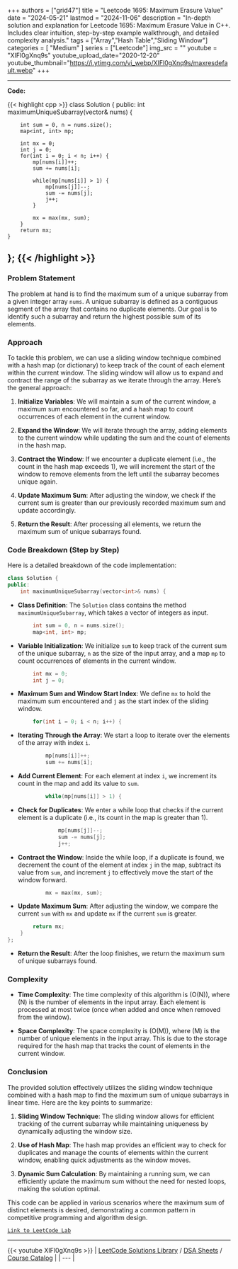 
+++
authors = ["grid47"]
title = "Leetcode 1695: Maximum Erasure Value"
date = "2024-05-21"
lastmod = "2024-11-06"
description = "In-depth solution and explanation for Leetcode 1695: Maximum Erasure Value in C++. Includes clear intuition, step-by-step example walkthrough, and detailed complexity analysis."
tags = ["Array","Hash Table","Sliding Window"]
categories = [
    "Medium"
]
series = ["Leetcode"]
img_src = ""
youtube = "XIFl0gXnq9s"
youtube_upload_date="2020-12-20"
youtube_thumbnail="https://i.ytimg.com/vi_webp/XIFl0gXnq9s/maxresdefault.webp"
+++



---
**Code:**

{{< highlight cpp >}}
class Solution {
public:
    int maximumUniqueSubarray(vector<int>& nums) {
        
        int sum = 0, n = nums.size();
        map<int, int> mp;
        
        int mx = 0;
        int j = 0;
        for(int i = 0; i < n; i++) {
            mp[nums[i]]++;
            sum += nums[i];
            
            while(mp[nums[i]] > 1) {
                mp[nums[j]]--;
                sum -= nums[j];
                j++;
            }
            
            mx = max(mx, sum);
        }
        return mx;
    }
};
{{< /highlight >}}
---

### Problem Statement

The problem at hand is to find the maximum sum of a unique subarray from a given integer array `nums`. A unique subarray is defined as a contiguous segment of the array that contains no duplicate elements. Our goal is to identify such a subarray and return the highest possible sum of its elements.

### Approach

To tackle this problem, we can use a sliding window technique combined with a hash map (or dictionary) to keep track of the count of each element within the current window. The sliding window will allow us to expand and contract the range of the subarray as we iterate through the array. Here’s the general approach:

1. **Initialize Variables**: We will maintain a sum of the current window, a maximum sum encountered so far, and a hash map to count occurrences of each element in the current window.

2. **Expand the Window**: We will iterate through the array, adding elements to the current window while updating the sum and the count of elements in the hash map.

3. **Contract the Window**: If we encounter a duplicate element (i.e., the count in the hash map exceeds 1), we will increment the start of the window to remove elements from the left until the subarray becomes unique again.

4. **Update Maximum Sum**: After adjusting the window, we check if the current sum is greater than our previously recorded maximum sum and update accordingly.

5. **Return the Result**: After processing all elements, we return the maximum sum of unique subarrays found.

### Code Breakdown (Step by Step)

Here is a detailed breakdown of the code implementation:

```cpp
class Solution {
public:
    int maximumUniqueSubarray(vector<int>& nums) {
```
- **Class Definition**: The `Solution` class contains the method `maximumUniqueSubarray`, which takes a vector of integers as input.

```cpp
        int sum = 0, n = nums.size();
        map<int, int> mp;
```
- **Variable Initialization**: We initialize `sum` to keep track of the current sum of the unique subarray, `n` as the size of the input array, and a map `mp` to count occurrences of elements in the current window.

```cpp
        int mx = 0;
        int j = 0;
```
- **Maximum Sum and Window Start Index**: We define `mx` to hold the maximum sum encountered and `j` as the start index of the sliding window.

```cpp
        for(int i = 0; i < n; i++) {
```
- **Iterating Through the Array**: We start a loop to iterate over the elements of the array with index `i`.

```cpp
            mp[nums[i]]++;
            sum += nums[i];
```
- **Add Current Element**: For each element at index `i`, we increment its count in the map and add its value to `sum`.

```cpp
            while(mp[nums[i]] > 1) {
```
- **Check for Duplicates**: We enter a while loop that checks if the current element is a duplicate (i.e., its count in the map is greater than 1).

```cpp
                mp[nums[j]]--;
                sum -= nums[j];
                j++;
```
- **Contract the Window**: Inside the while loop, if a duplicate is found, we decrement the count of the element at index `j` in the map, subtract its value from `sum`, and increment `j` to effectively move the start of the window forward.

```cpp
            mx = max(mx, sum);
```
- **Update Maximum Sum**: After adjusting the window, we compare the current `sum` with `mx` and update `mx` if the current `sum` is greater.

```cpp
        return mx;
    }
};
```
- **Return the Result**: After the loop finishes, we return the maximum sum of unique subarrays found.

### Complexity

- **Time Complexity**: The time complexity of this algorithm is \(O(N)\), where \(N\) is the number of elements in the input array. Each element is processed at most twice (once when added and once when removed from the window).

- **Space Complexity**: The space complexity is \(O(M)\), where \(M\) is the number of unique elements in the input array. This is due to the storage required for the hash map that tracks the count of elements in the current window.

### Conclusion

The provided solution effectively utilizes the sliding window technique combined with a hash map to find the maximum sum of unique subarrays in linear time. Here are the key points to summarize:

1. **Sliding Window Technique**: The sliding window allows for efficient tracking of the current subarray while maintaining uniqueness by dynamically adjusting the window size.

2. **Use of Hash Map**: The hash map provides an efficient way to check for duplicates and manage the counts of elements within the current window, enabling quick adjustments as the window moves.

3. **Dynamic Sum Calculation**: By maintaining a running sum, we can efficiently update the maximum sum without the need for nested loops, making the solution optimal.

This code can be applied in various scenarios where the maximum sum of distinct elements is desired, demonstrating a common pattern in competitive programming and algorithm design.

[`Link to LeetCode Lab`](https://leetcode.com/problems/maximum-erasure-value/description/)

---
{{< youtube XIFl0gXnq9s >}}
| [LeetCode Solutions Library](https://grid47.xyz/leetcode/) / [DSA Sheets](https://grid47.xyz/sheets/) / [Course Catalog](https://grid47.xyz/courses/) |
| --- |
